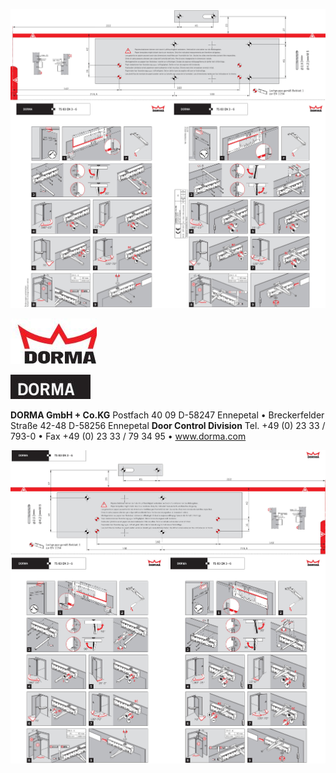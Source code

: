 ![](_page_0_Figure_3.jpeg)

![](_page_0_Picture_2.jpeg)

![](_page_0_Figure_0.jpeg)

**DORMA GmbH + Co.KG** Postfach 40 09 D-58247 Ennepetal • Breckerfelder Straße 42-48 D-58256 Ennepetal **Door Control Division** Tel. +49 (0) 23 33 / 793-0 • Fax +49 (0) 23 33 / 79 34 95 • www.dorma.com

![](_page_1_Figure_0.jpeg)